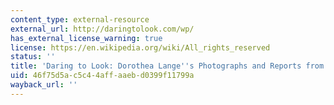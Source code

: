 ```yaml
---
content_type: external-resource
external_url: http://daringtolook.com/wp/
has_external_license_warning: true
license: https://en.wikipedia.org/wiki/All_rights_reserved
status: ''
title: 'Daring to Look: Dorothea Lange''s Photographs and Reports from the Field'
uid: 46f75d5a-c5c4-4aff-aaeb-d0399f11799a
wayback_url: ''
---
```

